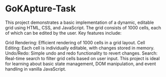 # GoKApture-Task
This project demonstrates a basic implementation of a dynamic, editable grid using HTML, CSS, and JavaScript. The grid consists of 1000 cells, each of which can be edited by the user. Key features include:

Grid Rendering: Efficient rendering of 1000 cells in a grid layout. Cell Editing: Each cell is individually editable, with changes stored in memory. Undo/Redo: Simple undo and redo functionality to revert changes. Search: Real-time search to filter grid cells based on user input. This project is ideal for learning about basic state management, DOM manipulation, and event handling in vanilla JavaScript.
